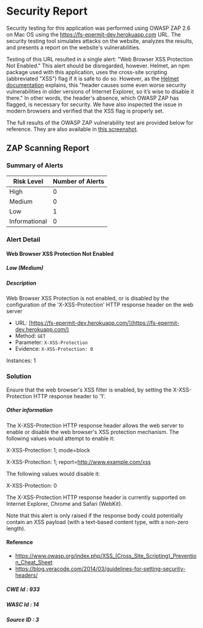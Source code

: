 # Security Report

Security testing for this application was performed using OWASP ZAP 2.6 on Mac OS using the https://fs-epermit-dev.herokuapp.com URL. The security testing tool simulates attacks on the website, analyzes the results, and presents a report on the website's vulnerabilities. 

Testing of this URL resulted in a single alert: "Web Browser XSS Protection Not Enabled." This alert should be disregarded, however. Helmet, an npm package used with this application, uses the cross-site scripting (abbreviated "XSS") flag if it is safe to do so. However, as the [Helmet documentation](https://helmetjs.github.io/docs/xss-filter/) explains, this "header causes some even worse security vulnerabilities in older versions of Internet Explorer, so it’s wise to disable it there." In other words, the header's absence, which OWASP ZAP has flagged, is necessary for security. We have also inspected the issue in modern browsers and verified that the XSS flag is properly set.

The full results of the OWASP ZAP vulnerability test are provided below for reference. They are also available in [this screenshot](https://github.com/nci-ats/fs-middlelayer-api/blob/feat/reports/docs/security_screenshot.png). 

## ZAP Scanning Report

### Summary of Alerts

| Risk Level | Number of Alerts |
| --- | --- |
| High | 0 |
| Medium | 0 |
| Low | 1 |
| Informational | 0 |

### Alert Detail

#### Web Browser XSS Protection Not Enabled

##### Low (Medium)
  
##### Description

Web Browser XSS Protection is not enabled, or is disabled by the configuration of the 'X-XSS-Protection' HTTP response header on the web server
  
- URL: [https://fs-epermit-dev.herokuapp.com/](https://fs-epermit-dev.herokuapp.com/)
- Method: `GET`
- Parameter: `X-XSS-Protection`
- Evidence: `X-XSS-Protection: 0`
  
Instances: 1
  
### Solution

Ensure that the web browser's XSS filter is enabled, by setting the X-XSS-Protection HTTP response header to '1'.
  
##### Other information

The X-XSS-Protection HTTP response header allows the web server to enable or disable the web browser's XSS protection mechanism. The following values would attempt to enable it: 

X-XSS-Protection: 1; mode=block

X-XSS-Protection: 1; report=http://www.example.com/xss

The following values would disable it: 

X-XSS-Protection: 0

The X-XSS-Protection HTTP response header is currently supported on Internet Explorer, Chrome and Safari (WebKit).

Note that this alert is only raised if the response body could potentially contain an XSS payload (with a text-based content type, with a non-zero length).</p>
  
#### Reference

- https://www.owasp.org/index.php/XSS_(Cross_Site_Scripting)_Prevention_Cheat_Sheet
- https://blog.veracode.com/2014/03/guidelines-for-setting-security-headers/

##### CWE Id : 933
  
##### WASC Id : 14
  
##### Source ID : 3
